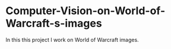 # Computer-Vision-on-World-of-Warcraft-s-images
In this this project I work on World of Warcraft images. 
